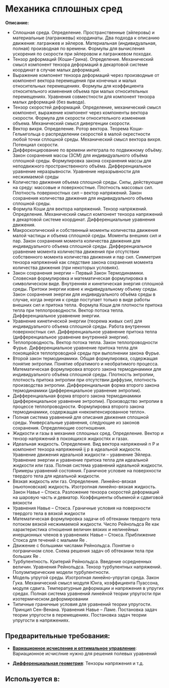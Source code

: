 # Механика сплошных сред

**Описание:**  
- Сплошная среда. Определение. Пространственные (эйлеровы) и материальные (лагранжевы)
координаты. Два подхода к описанию движения: лагранжев и эйлеров. Материальная (индивидуальная,
полная) производная по времени. Формулы для вычисления ускорения по скорости при эйлеровом и
лагранжевом походах.
- Тензор деформаций (Коши–Грина). Определение. Механический смысл компонент тензора деформаций
в декартовой системе координат в случае малых деформаций.
- Выражение компонент тензора деформаций через производные от компонент вектора перемещения при
конечных и малых относительных перемещениях. Формулы для коэффициента относительного изменения
объема при малых относительных перемещениях. Уравнения совместности для компонент тензора малых
деформаций (без вывода).
- Тензор скоростей деформаций. Определение, механический смысл компонент, выражение компонент
через компоненты вектора скорости. Формула для скорости относительного изменения объема.
Механический смысл дивергенции скорости.
- Вектор вихря. Определение. Ротор вектора. Теорема Коши-Гельмгольца о распределении скоростей в
малой окрестности любой точки сплошной среды. Механический смысл вектора вихря. Потенциал
скорости.
- Дифференцирование по времени интеграла по подвижному объёму. Закон сохранения массы (ЗСМ) для
индивидуального объёма сплошной среды. Формулировка закона сохранения массы для неподвижного
пространственного объёма. Дифференциальное уравнение неразрывности. Уравнение неразрывности для
несжимаемой среды
- Количество движения объема сплошной среды. Силы, действующие на среду: массовые и
поверхностные. Плотность массовых сил. Плотность поверхностных сил – вектор напряжений. Закон
сохранения количества движения для индивидуального объема сплошной среды.
- Формула Коши для вектора напряжений. Тензор напряжений. Определение. Механический смысл
компонент тензора напряжений в декартовой системе координат. Дифференциальные уравнения
движения.
- Макроскопический и собственный моменты количества движения малой частицы и объема сплошной
среды. Моменты внешних сил и пар. Закон сохранения момента количества движения для
индивидуального объема сплошной среды. Дифференциальное уравнение момента количества движения
при отсутствии собственного момента количества движения и пар сил. Симметрия тензора напряжений
как следствие закона сохранения момента количества движения (при некоторых условиях).
- Закон сохранения энергии – Первый Закон Термодинамики. Словесная формулировка и
математическая формулировка в символическом виде. Внутренняя и кинетическая энергия сплошной
среды. Притоки энергии извне к индивидуальному объему среды. Закон сохранения энергии для
индивидуального объёма среды в случае, когда энергия к среде поступает только в виде работы внешних
сил и притока тепла. Формула Коши для плотности притока тепла при теплопроводности. Вектор потока
тепла. Дифференциальное уравнение энергии.
- Уравнение кинетической энергии (теорема живых сил) для индивидуального объема сплошной среды.
Работа внутренних поверхностных сил. Дифференциальное уравнение притока тепла (дифференциальное
уравнение внутренней энергии).
- Теплопроводность. Вектор потока тепла. Закон теплопроводности Фурье. Дифференциальное
уравнение притока тепла для покоящейся теплопроводной среды при выполнении закона Фурье.
- Второй закон термодинамики. Общая формулировка, содержащая понятие энтропии. Понятие
обратимого и необратимого процесса. Математическая формулировка второго закона термодинамики для
индивидуального объёма сплошной среды. Плотность энтропии, плотность притока энтропии при
отсутствии диффузии, плотность производства энтропии. Дифференциальная форма второго закона
термодинамики (дифференциальное уравнение энтропии).
- Дифференциальная форма второго закона термодинамики (дифференциальное уравнение энтропии).
Производство энтропии в процессе теплопроводности. Формулировка второго закона термодинамики,
содержащая «некомпенсированное тепло».
- Полная система уравнений для описания движения сплошной среды. Универсальные уравнения,
следующие из законов сохранения. Определяющие соотношения.
- Жидкости и газы в механике сплошных сред. Определение. Вектор и тензор напряжений в
покоящихся жидкостях и газах.
- Идеальная жидкость. Определение. Вид вектора напряжений n P и компонент тензора напряжений ij p
в идеальной жидкости. Уравнение движения идеальной жидкости – уравнение Эйлера. Уравнение
энергии и уравнение притока тепла для идеальной жидкости или газа. Полная система уравнений
идеальной жидкости. Примеры уравнений состояния. Граничное условие на поверхности твердого тела
для идеальной жидкости.
- Вязкая жидкость или газ. Определение. Линейно-вязкая (ньютоновская) жидкость. Изотропная
линейно-вязкая жидкость. Закон Навье – Стокса. Разложение тензора скоростей деформаций на шаровую
часть и девиатор. Коэффициенты объемной и сдвиговой вязкости
- Уравнения Навье – Стокса. Граничные условия на поверхности твердого тела в вязкой жидкости
- Математическая формулировка задачи об обтекании твердого тела потоком вязкой несжимаемой
жидкости. Число Рейнольдса Re как характеристика отношения величин вязких и нелинейных
инерционных членов в уравнениях Навье – Стокса. Приближение Стокса для течений с малыми Re .
- Движение с большими числами Рейнольдса. Понятие о пограничном слое. Схема решения задач об
обтекании тела при больших Re .
- Турбулентность. Критерий Рейнольдса. Введение осредненных величин. Уравнения Рейнольдса.
Тензор турбулентных напряжений. Полуэмпирические модели турбулентности.
- Модель упругой среды. Изотропная линейно-упругая среда. Закон Гука. Механический смысл модуля
Юнга, коэффициента Пуассона, модуля сдвига. Температурные деформации и напряжения в упругих
средах. Полная система уравнений линейной теории упругости при изотермическом деформировании
- Типичные граничные условия для уравнений теории упругости. Принцип Сен-Венана. Уравнения
Навье – Ламе. Постановка задач теории упругости в перемещениях. Постановка задач теории упругости в
напряжениях.


## Предварительные требования:

- **[Вариационное исчисление и оптимальное управление](optimal_control.md)**: Вариационное исчислние нужно для решения полевых уравнений 


- **[Дифференциальная геометрия](diff_geom.md)**: Тензоры напряжения и т.д.



## Используется в:
